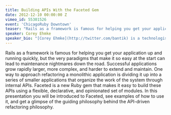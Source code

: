 ```yaml
---
title: Building APIs With the Faceted Gem
date: 2012-12-10 00:00:00 Z
vimeo_id: 55301526
event: 'ChicagoRuby Downtown'
teaser: "Rails as a framework is famous for helping you get your application up and running quickly, but the very paradigms that make it so easy at the start can lead to maintenance nightmares down the road. How do you solve the problem? By breaking the app into smaller pieces that communicate via APIs."
speaker: Corey Ehmke
speaker_bio: "[Corey Ehmke](http://twitter.com/bantik) is a technologist with nearly 20 years of experience in developing for the web. He successfully transitioned out of enterprise software development with Java and .NET into Agile development with Ruby and Rails five years ago and has never looked back. An active Open Source author and contributor, he's currently serving as Senior Software Engineer at [Trunk Club](http://TrunkClub.com), a successful startup in downtown Chicago."
---
```


Rails as a framework is famous for helping you get your application up and running quickly, but the very paradigms that make it so easy at the start can lead to maintenance nightmares down the road. Successful applications grow rapidly larger, more complex, and harder to extend and maintain. One way to approach refactoring a monolithic application is dividing it up into a series of smaller applications that organize the work of the system through internal APIs. Faceted is a new Ruby gem that makes it easy to build these APIs using a flexible, declarative, and opinionated set of modules. In this presentation you will be introduced to Faceted, see examples of how to use it, and get a glimpse of the guiding philosophy behind the API-driven refactoring philosophy.
